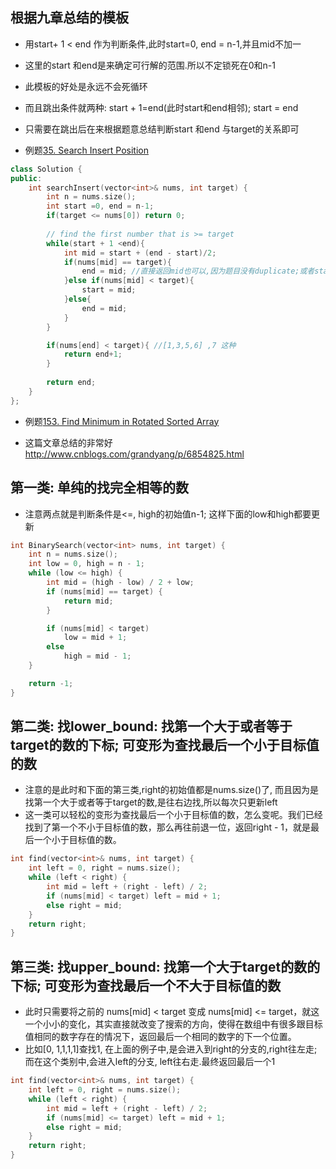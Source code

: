 ## 根据九章总结的模板
* 用start+ 1 < end 作为判断条件,此时start=0, end = n-1,并且mid不加一
* 这里的start 和end是来确定可行解的范围.所以不定锁死在0和n-1
* 此模板的好处是永远不会死循环
* 而且跳出条件就两种: start + 1=end(此时start和end相邻); start = end
* 只需要在跳出后在来根据题意总结判断start 和end 与target的关系即可


* 例题[35. Search Insert Position](https://leetcode.com/problems/search-insert-position/)
```c++
class Solution {
public:
    int searchInsert(vector<int>& nums, int target) {
        int n = nums.size();
        int start =0, end = n-1;
        if(target <= nums[0]) return 0;
        
        // find the first number that is >= target
        while(start + 1 <end){
            int mid = start + (end - start)/2;
            if(nums[mid] == target){
                end = mid; //直接返回mid也可以,因为题目没有duplicate;或者start=mid也可以
            }else if(nums[mid] < target){
                start = mid;
            }else{
                end = mid;
            }
        }

        if(nums[end] < target){ //[1,3,5,6] ,7 这种
            return end+1;
        }
    
        return end; 
    }
};

```
* 例题[153. Find Minimum in Rotated Sorted Array](https://leetcode.com/problems/find-minimum-in-rotated-sorted-array/)



* 这篇文章总结的非常好 http://www.cnblogs.com/grandyang/p/6854825.html


## 第一类: 单纯的找完全相等的数
* 注意两点就是判断条件是<=, high的初始值n-1; 这样下面的low和high都要更新

```C++
int BinarySearch(vector<int> nums, int target) {
	int n = nums.size();
	int low = 0, high = n - 1;
	while (low <= high) {
		int mid = (high - low) / 2 + low;
		if (nums[mid] == target) {
			return mid;
		}

		if (nums[mid] < target)
			low = mid + 1;
		else
			high = mid - 1;
	}

	return -1;
}

```

## 第二类: 找lower_bound: 找第一个大于或者等于target的数的下标; 可变形为查找最后一个小于目标值的数
* 注意的是此时和下面的第三类,right的初始值都是nums.size()了, 而且因为是找第一个大于或者等于target的数,是往右边找,所以每次只更新left
* 这一类可以轻松的变形为查找最后一个小于目标值的数，怎么变呢。我们已经找到了第一个不小于目标值的数，那么再往前退一位，返回right - 1，就是最后一个小于目标值的数。

```c++
int find(vector<int>& nums, int target) {
    int left = 0, right = nums.size();
    while (left < right) {
        int mid = left + (right - left) / 2;
        if (nums[mid] < target) left = mid + 1;
        else right = mid;
    }
    return right;
}
```


## 第三类: 找upper_bound: 找第一个大于target的数的下标; 可变形为查找最后一个不大于目标值的数
* 此时只需要将之前的 nums[mid] < target 变成 nums[mid] <= target，就这一个小小的变化，其实直接就改变了搜索的方向，使得在数组中有很多跟目标值相同的数字存在的情况下，返回最后一个相同的数字的下一个位置。
* 比如[0, 1,1,1,1]查找1, 在上面的例子中,是会进入到right的分支的,right往左走; 而在这个类别中,会进入left的分支, left往右走.最终返回最后一个1

```c++
int find(vector<int>& nums, int target) {
    int left = 0, right = nums.size();
    while (left < right) {
        int mid = left + (right - left) / 2;
        if (nums[mid] <= target) left = mid + 1;
        else right = mid;
    }
    return right;
}

```
